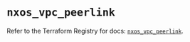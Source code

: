 # `nxos_vpc_peerlink`

Refer to the Terraform Registry for docs: [`nxos_vpc_peerlink`](https://registry.terraform.io/providers/ciscodevnet/nxos/0.5.10/docs/resources/vpc_peerlink).
